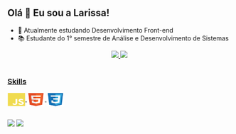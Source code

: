 
<!--
**LarissaKlauck/larissaklauck** is a ✨ _special_ ✨ repository because its `README.md` (this file) appears on your GitHub profile.

Here are some ideas to get you started:

- 🔭 I’m currently working on ...
- 🌱 I’m currently learning ...
- 👯 I’m looking to collaborate on ...
- 🤔 I’m looking for help with ...
- 💬 Ask me about ...
- 📫 How to reach me: ...
- 😄 Pronouns: ...
- ⚡ Fun fact: ...
-->

##  Olá 👋 Eu sou a Larissa! 

- 🌱 Atualmente estudando Desenvolvimento Front-end
- 📚 Estudante do 1° semestre de Análise e Desenvolvimento de Sistemas

<div align="center">
  <a href="https://github.com/larissaklauck">
  <img height="180em" src="https://github-readme-stats.vercel.app/api?username=larissaklauck&show_icons=true&theme=dracula&include_all_commits=true&count_private=true"/>
  <img height="180em" src="https://github-readme-stats.vercel.app/api/top-langs/?username=larissaklauck&layout=compact&langs_count=7&theme=dracula"/>
</div>
<br>
  <h3>Skills</h3>
<div style="display=flex">
<img align="center" alt="JS" height="30" width="40" src="https://raw.githubusercontent.com/devicons/devicon/master/icons/javascript/javascript-plain.svg">

<img align="center" alt="HTML" height="30" width="40" src="https://raw.githubusercontent.com/devicons/devicon/master/icons/html5/html5-original.svg">

<img align="center" alt="CSS" height="30" width="40" src="https://raw.githubusercontent.com/devicons/devicon/master/icons/css3/css3-original.svg">

</div>

##

<div style="display=flex">
<a href = "mailto:larissaklauck@gmail.com"><img src="https://img.shields.io/badge/-Gmail-%23333?style=for-the-badge&logo=gmail&logoColor=white" target="_blank"></a>
<a href="https://www.linkedin.com/in/larissaklauck" target="_blank"><img src="https://img.shields.io/badge/-LinkedIn-%230077B5?style=for-the-badge&logo=linkedin&logoColor=white" target="_blank"></a>
  </div>
